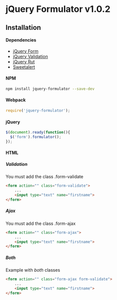 # jQuery Formulator v1.0.2

## Installation

#### Dependencies

* [jQuery Form](https://www.npmjs.com/package/jquery-form)
* [jQuery Validation](https://www.npmjs.com/package/jquery-validation)
* [jQuery Rut](https://www.npmjs.com/package/jquery.rut)
* [Sweetalert](https://www.npmjs.com/package/sweetalert)

#### NPM

```bash
npm install jquery-formulator --save-dev
```

#### Webpack

```js
require('jquery-formulator');
```

#### jQuery

```js
$(document).ready(function(){
  $('form').formulator();
});
```

#### HTML

##### Validation

You must add the class .form-validate

```html
<form action="" class="form-validate">
	...
	<input type="text" name="firstname">
</form>
```

##### Ajax

You must add the class .form-ajax

```html
<form action="" class="form-ajax">
	...
	<input type="text" name="firstname">
</form>
```

##### Both

Example with *both* classes

```html
<form action="" class="form-ajax form-validate">
	...
	<input type="text" name="firstname">
</form>
```